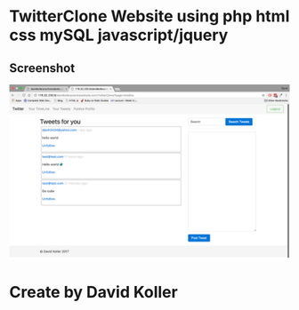 # TwitterClone Website using php html css mySQL javascript/jquery

## Screenshot

[![IMAGE ALT TEXT HERE](https://github.com/kolldavi/Web-Development/blob/master/TwitterClone/ScreenShotTwitterClone.png?raw=true)](http://davidkollerpracticewebsite-com.stackstaging.com/TwitterClone/)

# Create by David Koller
